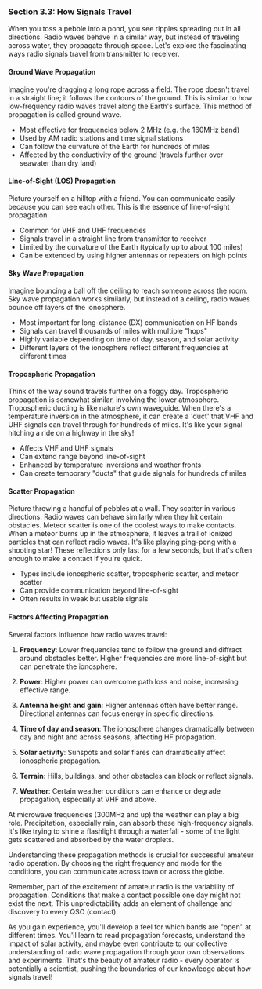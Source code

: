 
### Section 3.3: How Signals Travel

When you toss a pebble into a pond, you see ripples spreading out in all directions. Radio waves behave in a similar way, but instead of traveling across water, they propagate through space. Let's explore the fascinating ways radio signals travel from transmitter to receiver.

#### Ground Wave Propagation

Imagine you're dragging a long rope across a field. The rope doesn't travel in a straight line; it follows the contours of the ground. This is similar to how low-frequency radio waves travel along the Earth's surface. This method of propagation is called ground wave.

- Most effective for frequencies below 2 MHz (e.g. the 160MHz band)
- Used by AM radio stations and time signal stations
- Can follow the curvature of the Earth for hundreds of miles
- Affected by the conductivity of the ground (travels further over seawater than dry land)

#### Line-of-Sight (LOS) Propagation

Picture yourself on a hilltop with a friend. You can communicate easily because you can see each other. This is the essence of line-of-sight propagation.

- Common for VHF and UHF frequencies
- Signals travel in a straight line from transmitter to receiver
- Limited by the curvature of the Earth (typically up to about 100 miles)
- Can be extended by using higher antennas or repeaters on high points

#### Sky Wave Propagation

Imagine bouncing a ball off the ceiling to reach someone across the room. Sky wave propagation works similarly, but instead of a ceiling, radio waves bounce off layers of the ionosphere.

- Most important for long-distance (DX) communication on HF bands
- Signals can travel thousands of miles with multiple "hops"
- Highly variable depending on time of day, season, and solar activity
- Different layers of the ionosphere reflect different frequencies at different times

#### Tropospheric Propagation

Think of the way sound travels further on a foggy day. Tropospheric propagation is somewhat similar, involving the lower atmosphere. Tropospheric ducting is like nature's own waveguide. When there's a temperature inversion in the atmosphere, it can create a 'duct' that VHF and UHF signals can travel through for hundreds of miles. It's like your signal hitching a ride on a highway in the sky!

- Affects VHF and UHF signals
- Can extend range beyond line-of-sight
- Enhanced by temperature inversions and weather fronts
- Can create temporary "ducts" that guide signals for hundreds of miles

#### Scatter Propagation

Picture throwing a handful of pebbles at a wall. They scatter in various directions. Radio waves can behave similarly when they hit certain obstacles. Meteor scatter is one of the coolest ways to make contacts. When a meteor burns up in the atmosphere, it leaves a trail of ionized particles that can reflect radio waves. It's like playing ping-pong with a shooting star! These reflections only last for a few seconds, but that's often enough to make a contact if you're quick.

- Types include ionospheric scatter, tropospheric scatter, and meteor scatter
- Can provide communication beyond line-of-sight
- Often results in weak but usable signals

#### Factors Affecting Propagation

Several factors influence how radio waves travel:

1. **Frequency**: Lower frequencies tend to follow the ground and diffract around obstacles better. Higher frequencies are more line-of-sight but can penetrate the ionosphere.

2. **Power**: Higher power can overcome path loss and noise, increasing effective range.

3. **Antenna height and gain**: Higher antennas often have better range. Directional antennas can focus energy in specific directions.

4. **Time of day and season**: The ionosphere changes dramatically between day and night and across seasons, affecting HF propagation.

5. **Solar activity**: Sunspots and solar flares can dramatically affect ionospheric propagation.

6. **Terrain**: Hills, buildings, and other obstacles can block or reflect signals.

7. **Weather**: Certain weather conditions can enhance or degrade propagation, especially at VHF and above.

At microwave frequencies (300MHz and up) the weather can play a big role. Precipitation, especially rain, can absorb these high-frequency signals. It's like trying to shine a flashlight through a waterfall - some of the light gets scattered and absorbed by the water droplets.

Understanding these propagation methods is crucial for successful amateur radio operation. By choosing the right frequency and mode for the conditions, you can communicate across town or across the globe.

Remember, part of the excitement of amateur radio is the variability of propagation. Conditions that make a contact possible one day might not exist the next. This unpredictability adds an element of challenge and discovery to every QSO (contact).

As you gain experience, you'll develop a feel for which bands are "open" at different times. You'll learn to read propagation forecasts, understand the impact of solar activity, and maybe even contribute to our collective understanding of radio wave propagation through your own observations and experiments. That's the beauty of amateur radio - every operator is potentially a scientist, pushing the boundaries of our knowledge about how signals travel!

